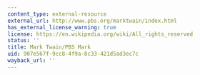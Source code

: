 ```yaml
---
content_type: external-resource
external_url: http://www.pbs.org/marktwain/index.html
has_external_license_warning: true
license: https://en.wikipedia.org/wiki/All_rights_reserved
status: ''
title: Mark Twain/PBS Mark
uid: 907e567f-9cc8-4f9a-8c33-421d5ad3ec7c
wayback_url: ''
---
```

